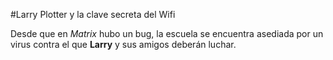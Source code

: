 #Larry Plotter y la clave secreta del Wifi

Desde que en *Matrix* hubo un bug, la escuela se encuentra asediada por un virus contra el que **Larry** y sus amigos deberán luchar.
